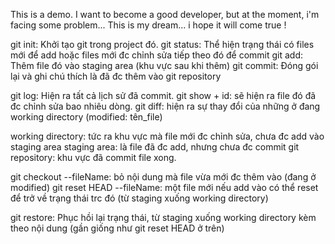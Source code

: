 This is a demo. I want to become a good developer, but at the moment, i'm facing some problem... This is my dream... i hope it will come true !

git init: Khởi tạo git trong project đó.
git status: Thể hiện trạng thái có files mới để add hoặc files mới đc chỉnh 			sửa tiếp theo đó để commit
git add: Thêm file đó vào staging area (khu vực sau khi thêm)
git commit: Đóng gói lại và ghi chú thích là đã đc thêm vào git repository

git log: Hiện ra tất cả lịch sử đã commit.
git show + id: sẽ hiện ra file đó đã đc chỉnh sửa bao nhiêu dòng.
git diff: hiện ra sự thay đổi của những ở đang working directory (modified: tên_file)

working directory: tức ra khu vực mà file mới đc chỉnh sửa, chưa đc add vào 					staging area
staging area: là file đã đc add, nhưng chưa đc commit
git repository: khu vực đã commit file xong.

git checkout --fileName: bỏ nội dung mà file vừa mới đc thêm vào (đang ở 							modified)
git reset HEAD --fileName: một file mới nếu add vào có thể reset để  trở về trạng thái trc đó (từ staging xuống working directory)

git restore: Phục hồi lại trạng thái, từ staging xuống working directory kèm theo nội dung (gần giống như git reset HEAD ở trên)
